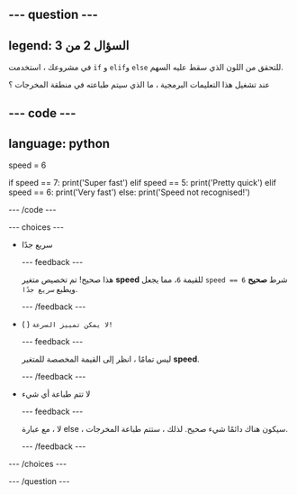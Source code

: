 
--- question ---
---
legend: السؤال 2 من 3
---

في مشروعك ، استخدمت `if` و `elif`و `else` للتحقق من اللون الذي سقط عليه السهم.

عند تشغيل هذا التعليمات البرمجية ، ما الذي سيتم طباعته في منطقة المخرجات ؟

--- code ---
---
language: python
---

speed = 6

if speed == 7: print('Super fast') elif speed == 5: print('Pretty quick') elif speed == 6: print('Very fast') else: print('Speed not recognised!')

--- /code ---

--- choices ---

- سريع جدًا

  --- feedback ---

  هذا صحيح! تم تخصيص متغير **speed** للقيمة `6`، مما يجعل `speed == 6` شرط **صحيح** ويطبع `سريع جدًا`.

  --- /feedback ---

- ( ) `لا يمكن تمييز السرعة!`

  --- feedback ---

  ليس تمامًا ، انظر إلى القيمة المخصصة للمتغير **speed**.

  --- /feedback ---

- لا تتم طباعة أي شيء

  --- feedback ---

  لا ، مع عبارة else ، سيكون هناك دائمًا شيء صحيح. لذلك ، ستتم طباعة المخرجات.

  --- /feedback ---

--- /choices ---

--- /question ---
